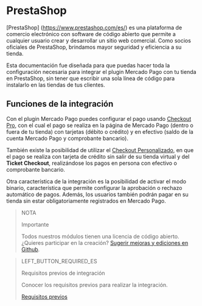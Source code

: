 # PrestaShop
 
[PrestaShop] (https://www.prestashop.com/es/) es una plataforma de comercio electrónico con software de código abierto que permite a cualquier usuario crear y desarrollar un sitio web comercial. Como socios oficiales de PrestaShop, brindamos mayor seguridad y eficiencia a su tienda.
 
Esta documentación fue diseñada para que puedas hacer toda la configuración necesaria para integrar el plugin Mercado Pago con tu tienda en PrestaShop, sin tener que escribir una sola línea de código para instalarlo en las tiendas de tus clientes.
 
## Funciones de la integración
 
Con el plugin Mercado Pago puedes configurar el pago usando [Checkout Pro](https://www.mercadopago[FAKER][URL][DOMAIN]/developers/pt/guides/online-payments/checkout-pro/introduction), con el cual el pago se realiza en la página de Mercado Pago (dentro o fuera de tu tienda) con tarjetas (débito o crédito) y en efectivo (saldo de la cuenta Mercado Pago y comprobante bancario).
 
También existe la posibilidad de utilizar el [Checkout Personalizado](https://www.mercadopago.[FAKER][URL][DOMINIO]/developers/pt/guides/online-payments/checkout-api/Introduction), en que el pago se realiza con tarjeta de crédito sin salir de su tienda virtual y del **Ticket Checkout**, realizándose los pagos en persona con efectivo o comprobante bancario.
 
Otra característica de la integración es la posibilidad de activar el modo binario, característica que permite configurar la aprobación o rechazo automático de pagos. Además, los usuarios también podrán pagar en su tienda sin estar obligatoriamente registrados en Mercado Pago.
 
> NOTA
>
> Importante
>
> Todos nuestros módulos tienen una licencia de código abierto. ¿Quieres participar en la creación? [Sugerir mejoras y ediciones en Github](https://github.com/mercadopago/cart-prestashop-7).
 
> LEFT_BUTTON_REQUIRED_ES
>
> Requisitos previos de integración
>
> Conocer los requisitos previos para realizar la integración.
>
> [Requisitos previos](https://www.mercadopago[FAKER][URL][DOMAIN]/developers/pt/guides/plugins/prestashop/previous-requirements)
